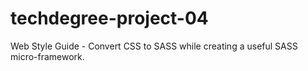# techdegree-project-04
Web Style Guide - Convert CSS to SASS while creating a useful SASS micro-framework.
